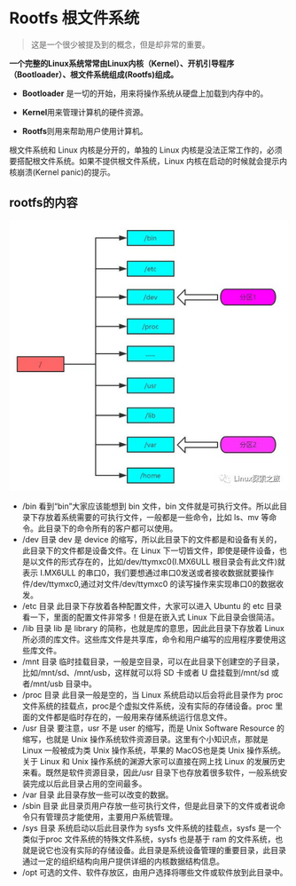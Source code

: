 #  Rootfs 根文件系统

> 这是一个很少被提及到的概念，但是却非常的重要。

**一个完整的Linux系统常常由Linux内核（Kernel）、开机引导程序（Bootloader）、根文件系统组成(Rootfs)组成。**





+ **Bootloader** 是一切的开始，用来将操作系统从硬盘上加载到内存中的。

+ **Kernel**用来管理计算机的硬件资源。
+ **Rootfs**则用来帮助用户使用计算机。

根文件系统和 Linux 内核是分开的，单独的 Linux 内核是没法正常工作的，必须要搭配根文件系统。如果不提供根文件系统，Linux 内核在启动的时候就会提示内核崩溃(Kernel panic)的提示。



## rootfs的内容

![](_img\rootfs.jpg)



- /bin
  看到“bin”大家应该能想到 bin 文件，bin 文件就是可执行文件。所以此目录下存放着系统需要的可执行文件，一般都是一些命令，比如 ls、mv 等命令。此目录下的命令所有的客户都可以使用。
- /dev 目录
  dev 是 device 的缩写，所以此目录下的文件都是和设备有关的，此目录下的文件都是设备文件。在 Linux 下一切皆文件，即使是硬件设备，也是以文件的形式存在的，比如/dev/ttymxc0(I.MX6ULL 根目录会有此文件)就表示 I.MX6ULL 的串口0，我们要想通过串口0发送或者接收数据就要操作件/dev/ttymxc0,通过对文件/dev/ttymxc0 的读写操作来实现串口0的数据收发。
- /etc 目录
  此目录下存放着各种配置文件，大家可以进入 Ubuntu 的 etc 目录看一下，里面的配置文件非常多！但是在嵌入式 Linux 下此目录会很简洁。
- /lib 目录
  lib 是 library 的简称，也就是库的意思，因此此目录下存放着 Linux 所必须的库文件。这些库文件是共享库，命令和用户编写的应用程序要使用这些库文件。
- /mnt 目录
  临时挂载目录，一般是空目录，可以在此目录下创建空的子目录，比如/mnt/sd、/mnt/usb，这样就可以将 SD 卡或者 U 盘挂载到/mnt/sd 或者/mnt/usb 目录中。
- /proc 目录
  此目录一般是空的，当 Linux 系统启动以后会将此目录作为 proc 文件系统的挂载点，proc是个虚拟文件系统，没有实际的存储设备。proc 里面的文件都是临时存在的，一般用来存储系统运行信息文件。
- /usr 目录
  要注意，usr 不是 user 的缩写，而是 Unix Software Resource 的缩写，也就是 Unix 操作系统软件资源目录。这里有个小知识点，那就是 Linux 一般被成为类 Unix 操作系统，苹果的 MacOS也是类 Unix 操作系统。关于 Linux 和 Unix 操作系统的渊源大家可以直接在网上找 Linux 的发展历史来看。既然是软件资源目录，因此/usr 目录下也存放着很多软件，一般系统安装完成以后此目录占用的空间最多。
- /var 目录
  此目录存放一些可以改变的数据。
- /sbin 目录
  此目录页用户存放一些可执行文件，但是此目录下的文件或者说命令只有管理员才能使用，主要用户系统管理。
- /sys 目录
  系统启动以后此目录作为 sysfs 文件系统的挂载点，sysfs 是一个类似于proc 文件系统的特殊文件系统，sysfs 也是基于 ram 的文件系统，也就是说它也没有实际的存储设备。此目录是系统设备管理的重要目录，此目录通过一定的组织结构向用户提供详细的内核数据结构信息。
- /opt
  可选的文件、软件存放区，由用户选择将哪些文件或软件放到此目录中。

